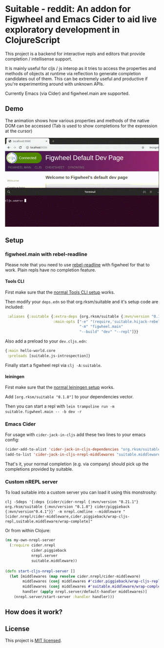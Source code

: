 # Suitable - reddit: An addon for Figwheel and Emacs Cider to aid live exploratory development in ClojureScript

This project is a backend for interactive repls and editors that provide
completion / intellisense support.

It is mainly useful for cljs / js interop as it tries to access the properties
and methods of objects at runtime via reflection to generate completion
candidates out of them. This can be extremely useful and productive if you're
experimenting around with unknown APIs.

Currently Emacs (via Cider) and figwheel.main are supported.

## Demo

The animation shows how various properties and methods of the native DOM can be accessed (Tab is used to show completions for the expression at the cursor)

![](doc/2019_07_22_suitable-figwheel.gif)

## Setup

### figwheel.main with rebel-readline

Please note that you need to use [rebel-readline](https://github.com/bhauman/rebel-readline) with figwheel for that to work. Plain repls have no completion feature.

#### Tools CLI

First make sure that the [normal Tools CLI setup](https://figwheel.org/#setting-up-a-build-with-tools-cli) works.

Then modify your `deps.edn` so that org.rksm/suitable and it's setup code are included:

```clojure
 :aliases {:suitable {:extra-deps {org.rksm/suitable {:mvn/version "0.1.0"}}
	                  :main-opts ["-e" "(require,'suitable.hijack-rebel-readline-complete)"
                                  "-m" "figwheel.main"
                                  "--build" "dev" "--repl"]}}
```

Also add a preload to your `dev.cljs.edn`:

```clojure
{:main hello-world.core
 :preloads [suitable.js-introspection]}
```

Finally start a figwheel repl via `clj -A:suitable`.

#### leiningen

First make sure that the [normal leiningen setup](https://figwheel.org/#setting-up-a-build-with-leiningen) works.

Add `[org.rksm/suitable "0.1.0"]` to your dependencies vector.

Then you can start a repl with `lein trampoline run -m suitable.figwheel.main -- -b dev -r`

### Emacs Cider

For usage with `cider-jack-in-cljs` add these two lines to your emacs config:

```lisp
(cider-add-to-alist 'cider-jack-in-cljs-dependencies "org.rksm/suitable" "0.1.0")
(add-to-list 'cider-jack-in-cljs-nrepl-middlewares "suitable.middleware/wrap-complete")
```

That's it, your normal completion (e.g. via company) should pick up the completions provided by suitable.

### Custom nREPL server

To load suitable into a custom server you can load it using this monstrosity:

```shell
clj -Sdeps '{:deps {cider/cider-nrepl {:mvn/version "0.21.1"} org.rksm/suitable {:mvn/version "0.1.0"} cider/piggieback {:mvn/version"0.4.1"}}' -m nrepl.cmdline --middleware "[cider.nrepl/cider-middleware,cider.piggieback/wrap-cljs-repl,suitable.middleware/wrap-complete]"
```

Or from within Clojure:

```clojure
(ns my-own-nrepl-server
  (:require cider.nrepl
            cider.piggieback
            nrepl.server
            suitable.middleware))

(defn start-cljs-nrepl-server []
  (let [middlewares (map resolve cider.nrepl/cider-middleware)
        middlewares (conj middlewares #'cider.piggieback/wrap-cljs-repl)
        middlewares (conj middlewares #'suitable.middleware/wrap-complete)
        handler (apply nrepl.server/default-handler middlewares)]
    (nrepl.server/start-server :handler handler)))
```

## How does it work?


## License

This project is [MIT licensed](LICENSE).
